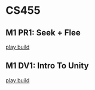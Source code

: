 # CS455

## M1 PR1: Seek + Flee
[play build](https://wagyourtail.github.io/CS455/m1-pr1/index.html)

## M1 DV1: Intro To Unity
[play build](https://wagyourtail.github.io/CS455/m1-dv1/index.html)

